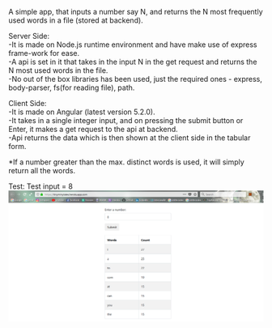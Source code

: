 A simple app, that inputs a number say N, and returns the N most frequently used words in a file (stored at backend).  
  
Server Side:  
-It is made on Node.js runtime environment and have make use of express frame-work for ease.  
-A api is set in it that takes in the input N in the get request and returns the N most used words in the file.  
-No out of the box libraries has been used, just the required ones - express, body-parser, fs(for reading file), path.  
  
Client Side:  
-It is made on Angular (latest version 5.2.0).  
-It takes in a single integer input, and on pressing the submit button or Enter,  it makes a get request to the api at backend.  
-Api returns the data which is then shown at the client side in the tabular form.

*If a number greater than the max. distinct words is used, it will simply return all the words.

Test:
Test input = 8
![alt text](https://raw.githubusercontent.com/akshitagarwal10/nodeAngular1/master/test1.png)
